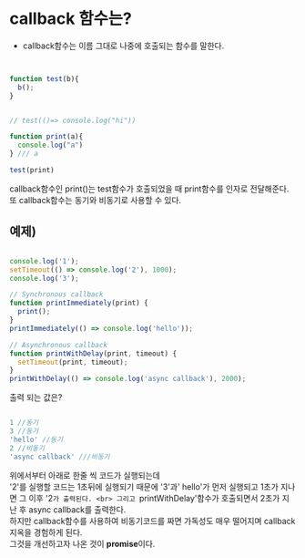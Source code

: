 # callback 함수는?

- callback함수는 이름 그대로 나중에 호출되는 함수를 말한다.

```js


function test(b){
  b();
}


// test(()=> console.log("hi"))

function print(a){
  console.log("a")
} /// a 

test(print)

```


callback함수인 print()는 test함수가 호출되었을 때 print함수를 인자로 전달해준다. 
또 callback함수는 동기와 비동기로 사용할 수 있다. 
<br>



## 예제)

```js

console.log('1');
setTimeout(() => console.log('2'), 1000);
console.log('3');

// Synchronous callback
function printImmediately(print) {
  print();
}
printImmediately(() => console.log('hello'));

// Asynchronous callback
function printWithDelay(print, timeout) {
  setTimeout(print, timeout);
}
printWithDelay(() => console.log('async callback'), 2000);

```

출력 되는 값은?

```js 

1 //동기
3 //동기
'hello' //동기
2 //비동기
'async callback' ///비동기

```

위에서부터 아래로 한줄 씩 코드가 실행되는데  <br>
'2'를 실행할 코드는 1초뒤에 실행되기 때문에 '3'과' hello'가 먼저 실행되고 1초가 지나면 그 이후 '2`가 출력된다. <br>
그리고 `printWithDelay'함수가 호출되면서 2초가 지난 후 async callback를 출력한다. <br>
하지만 callback함수를 사용하여 비동기코드를 짜면 가독성도 매우 떨어지며 callback지옥을 경험하게 된다. <br>
그것을 개선하고자 나온 것이 **promise**이다.  
